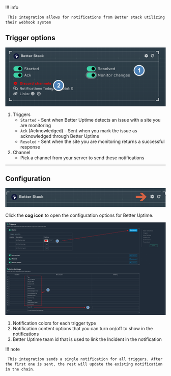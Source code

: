 !!! info

     This integration allows for notifications from Better stack utilizing their webhook system


## Trigger options

![triggers-channels.png](../../assets/screenshots/integrations/betterstack/triggers-channels.png)

1. Triggers
    - `Started` - Sent when Better Uptime detects an issue with a site you are monitoring
    - `Ack` (Acknowledged) - Sent when you mark the issue as acknowledged through Better Uptime
    - `Resoled` - Sent when the site you are monitoring returns a successful response
1. Channel
    - Pick a channel from your server to send these notifications

---

## Configuration

![open-configuration.png](../../assets/screenshots/integrations/betterstack/open-configuration.png)

Click the **cog icon** to open the configuration options for Better Uptime.

![configuration.png](../../assets/screenshots/integrations/betterstack/configuration.png)

1. Notification colors for each trigger type
1. Notification content options that you can turn on/off to show in the notifications
1. Better Uptime team id that is used to link the Incident in the notification

!!! note

     This integration sends a single notification for all triggers. After the first one is sent, the rest will update the existing notification in the chain.
